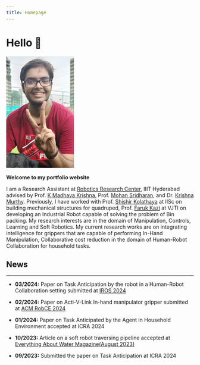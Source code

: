 ```yaml
---
title: Homepage
---
```


# Hello 👋

<img src="/images/profile_pic.png" height="300px">
<!-- [Example_image](/static/profile_pic.png) -->

**Welcome to my portfolio website**

I am a Research Assistant at [Robotics Research Center](https://robotics.iiit.ac.in/), IIIT Hyderabad advised by Prof. [K Madhava Krishna](https://faculty.iiit.ac.in/~mkrishna/), Prof. [Mohan Sridharan](https://homepages.inf.ed.ac.uk/msridhar/), and Dr. [Krishna Murthy](https://krrish94.github.io/). Previously, I have worked with Prof. [Shishir Kolathaya](https://www.shishirny.com/) at IISc on building mechanical structures for quadruped, Prof. [Faruk Kazi](https://in.linkedin.com/in/dr-faruk-kazi-vjti) at VJTI on developing an Industrial Robot capable of solving the problem of Bin packing. My research interests are in the domain of Manipulation, Controls, Learning and Soft Robotics. My current research works are on integrating intelligence for grippers that are capable of performing In-Hand Manipulation, Collaborative cost reduction in the domain of Human-Robot Collaboration for household tasks. 

## News
<hr>

* <b>03/2024:</b> Paper on Task Anticipation by the robot in a Human-Robot Collaboration setting submitted at [IROS 2024](https://iros2024-abudhabi.org/)

* <b>02/2024:</b> Paper on Acti-V-Link In-hand manipulator gripper submitted at [ACM RobCE 2024](https://www.robce.org/)

* <b>01/2024:</b> Paper on Task Anticipated by the Agent in Household Environment accepted at ICRA 2024

* <b>10/2023:</b> Article on a soft robot traversing pipeline accepted at [Everything About Water Magazine(August 2023)](https://www.eawater.com/emagazine/)

* <b>09/2023:</b> Submitted the paper on Task Anticipation at ICRA 2024
